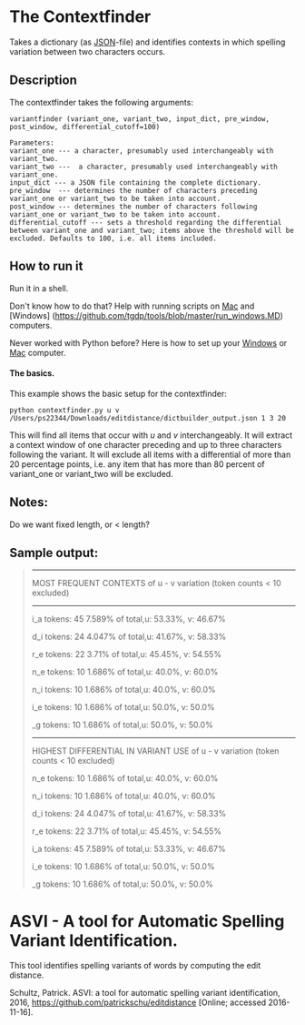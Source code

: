 # The Contextfinder
Takes a dictionary (as [JSON](http://www.json.org/)-file) and identifies contexts in which spelling variation between two characters occurs. 


## Description
The contextfinder takes the following arguments:

    variantfinder (variant_one, variant_two, input_dict, pre_window, post_window, differential_cutoff=100)
    
    Parameters:
    variant_one --- a character, presumably used interchangeably with variant_two. 
    variant_two ---  a character, presumably used interchangeably with variant_one. 
    input_dict --- a JSON file containing the complete dictionary. 
    pre_window  --- determines the number of characters preceding variant_one or variant_two to be taken into account. 
    post_window --- determines the number of characters following variant_one or variant_two to be taken into account. 
    differential_cutoff --- sets a threshold regarding the differential between variant_one and variant_two; items above the threshold will be excluded. Defaults to 100, i.e. all items included. 


## How to run it
Run it in a shell. 

Don't know how to do that? Help with running scripts on [Mac](https://github.com/tgdp/tools/blob/master/run_mac.MD) and [Windows] (https://github.com/tgdp/tools/blob/master/run_windows.MD) computers. 

Never worked with Python before? Here is how to set up your [Windows](https://github.com/tgdp/tools/blob/master/setup_windows.MD) or [Mac](https://github.com/tgdp/tools/blob/master/setup_mac.MD) computer. 

#### The basics. 

This example shows the basic setup for the contextfinder: 

    python contextfinder.py u v /Users/ps22344/Downloads/editdistance/dictbuilder_output.json 1 3 20 
    
This will find all items that occur with *u* and *v* interchangeably. It will extract a context window of one character preceding and up to three characters following the variant. 
It will exclude all items with a differential of more than 20 percentage points, i.e. any item that has more than 80 percent of variant_one or variant_two will be excluded. 


## Notes:
Do we want fixed length, or < length?

## Sample output:


>****
>
>MOST FREQUENT CONTEXTS of u - v variation (token counts < 10 excluded) 
>
>****
>
>
>i_a	tokens: 45	7.589% of total,u: 53.33%, v: 46.67%
>
>d_i	tokens: 24	4.047% of total,u: 41.67%, v: 58.33%
>
>r_e	tokens: 22	3.71% of total,u: 45.45%, v: 54.55%
>
>n_e	tokens: 10	1.686% of total,u: 40.0%, v: 60.0%
>
>n_i	tokens: 10	1.686% of total,u: 40.0%, v: 60.0%
>
>i_e	tokens: 10	1.686% of total,u: 50.0%, v: 50.0%
>
>_g	tokens: 10	1.686% of total,u: 50.0%, v: 50.0%
>
>****
>
>HIGHEST DIFFERENTIAL IN VARIANT USE of u - v variation (token counts < 10 excluded)
>
>n_e	tokens: 10	1.686% of total,u: 40.0%, v: 60.0%
>
>n_i	tokens: 10	1.686% of total,u: 40.0%, v: 60.0%
>
>d_i	tokens: 24	4.047% of total,u: 41.67%, v: 58.33%
>
>r_e	tokens: 22	3.71% of total,u: 45.45%, v: 54.55%
>
>i_a	tokens: 45	7.589% of total,u: 53.33%, v: 46.67%
>
>i_e	tokens: 10	1.686% of total,u: 50.0%, v: 50.0%
>
>_g	tokens: 10	1.686% of total,u: 50.0%, v: 50.0%





# ASVI - A tool for Automatic Spelling Variant Identification. 
This tool identifies spelling variants of words by computing the edit distance. 


Schultz, Patrick. ASVI: a tool for automatic spelling variant identification, 2016, https://github.com/patrickschu/editdistance [Online; accessed 2016-11-16].
